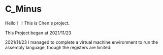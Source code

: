 # C_Minus

Hello！！This is Chen's project.

This Project began at 2021/11/23

2021/11/23 
I managed to complete a virtual machine environment to run the assembly language, though the registers are limited.
